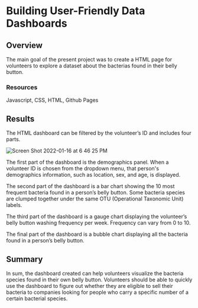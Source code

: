 # Building User-Friendly Data Dashboards


## Overview
The main goal of the present project was to create a HTML page for volunteers to explore a dataset about the bacterias found in their belly button.

### Resources
Javascript, CSS, HTML, Github Pages

## Results
The HTML dashboard can be filtered by the volunteer’s ID and includes four parts.

![Screen Shot 2022-01-16 at 6 46 25 PM](https://user-images.githubusercontent.com/89421440/149701663-4a89be34-bd90-4699-b08a-ac0f83418b07.png)


The first part of the dashboard is the demographics panel. When a volunteer ID is chosen from the dropdown menu, that person's demographics information, such as location, sex, and age, is displayed.

The second part of the dashboard is a bar chart showing the 10 most frequent bacteria found in a person’s belly button. Some bacteria species are clumped together under the same OTU (Operational Taxonomic Unit) labels.

The third part of the dashboard is a gauge chart displaying the volunteer’s belly button washing frequency per week. Frequency can vary from 0 to 10.

The final part of the dashboard is a bubble chart displaying all the bacteria found in a person’s belly button.

## Summary
In sum, the dashboard created can help volunteers visualize the bacteria species found in their own belly button. Volunteers should be able to quickly use the dashboard to figure out whether they are eligible to sell their bacteria to companies looking for people who carry a specific number of a certain bacterial species.


